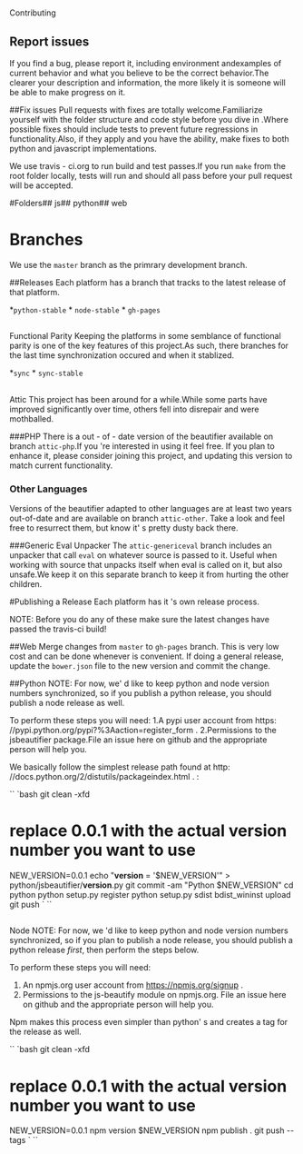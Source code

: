 #
Contributing


## Report issues
If you find a bug, please report it, including environment andexamples of current behavior and what you believe to be the correct behavior.The clearer your description and information, the more likely it is someone will be able to make progress on it.

##Fix issues
Pull requests with fixes are totally welcome.Familiarize yourself with the folder structure and code style before you dive in .Where possible fixes should include tests to prevent future regressions in functionality.Also,
if they apply and you have the ability, make fixes to both python and javascript implementations.

We use travis - ci.org to run build and test passes.If you run `make`
from the root folder locally, tests will run and should all pass before your pull request will be accepted.


#Folders## js## python## web


# Branches
We use the `master`
branch as the primrary development branch.

##Releases
Each platform has a branch that tracks to the latest release of that platform.

*`python-stable` * `node-stable` * `gh-pages`

##
Functional Parity
Keeping the platforms in some semblance of functional parity is one of the key features of this project.As such, there branches
for the last time synchronization occured and when it stablized.

*`sync` * `sync-stable`

##
Attic
This project has been around
for a
while.While some parts have improved significantly over time, others fell
into disrepair and were mothballed.

###PHP
There is a out - of - date version of the beautifier available on branch `attic-php`.If you 're interested
in using it feel free. If you plan to enhance it, please consider joining this project, and updating this
version to match current functionality.

### Other Languages
Versions of the beautifier adapted to other languages are at least two years out-of-date and are
available on branch `attic-other`.  Take a look and feel free to resurrect them, but know it'
s pretty
dusty back there.

###Generic Eval Unpacker
The `attic-genericeval`
branch includes an unpacker that call `eval`
on whatever source is passed to it.
Useful when working with source that unpacks itself when eval is called on it, but also unsafe.We keep
it on this separate branch to keep it from hurting the other children.

#Publishing a Release
Each platform has it 's own release process. 

NOTE: Before you do any of these make sure the latest changes have passed the travis-ci build!

##Web
Merge changes from `master` to `gh-pages` branch.  This is very low cost and can be done whenever is convenient.
If doing a general release, update the `bower.json` file to the new version and commit the change.

##Python
NOTE: For now, we'
d like to keep python and node version numbers synchronized,
so
if you publish a python release, you should publish a node release as well.

To perform these steps you will need: 1.A pypi user account from https: //pypi.python.org/pypi?%3Aaction=register_form .
2.Permissions to the jsbeautifier package.File an issue here on github and the appropriate person will help you.

We basically follow the simplest release path found at http: //docs.python.org/2/distutils/packageindex.html . :

``
`bash
git clean -xfd
# replace 0.0.1 with the actual version number you want to use
NEW_VERSION=0.0.1
echo "__version__ = '$NEW_VERSION'" > python/jsbeautifier/__version__.py
git commit -am "Python $NEW_VERSION"
cd python
python setup.py register
python setup.py sdist bdist_wininst upload
git push
`
``

##
Node
NOTE: For now,
we 'd like to keep python and node version numbers synchronized,
so if you plan to publish a node release, you should publish a python release *first*, 
then perform the steps below. 

To perform these steps you will need:
1. An npmjs.org user account from https://npmjs.org/signup .
2. Permissions to the js-beautify module on npmjs.org.  File an issue here on github and the appropriate person will help you.

Npm makes this process even simpler than python'
s and creates a tag
for the release as well.

``
`bash
git clean -xfd
# replace 0.0.1 with the actual version number you want to use
NEW_VERSION=0.0.1
npm version $NEW_VERSION
npm publish .
git push --tags
`
``
